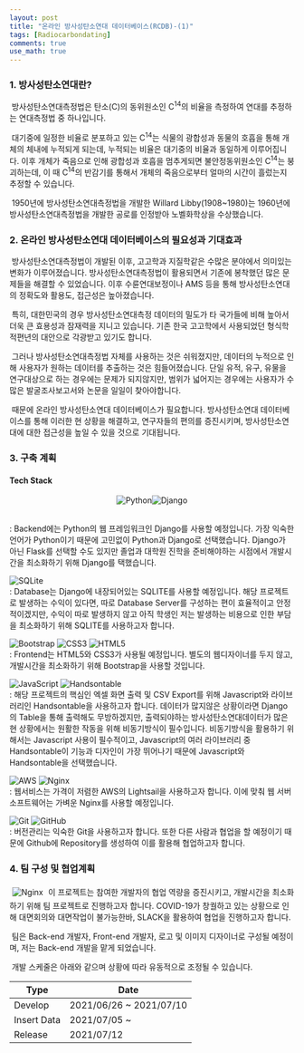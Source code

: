 ```yaml
---
layout: post
title: "온라인 방사성탄소연대 데이터베이스(RCDB)-(1)"
tags: [Radiocarbondating]
comments: true
use_math: true
---
```


### 1. 방사성탄소연대란?
​	방사성탄소연대측정법은 탄소(C)의 동위원소인 C<sup>14</sup>의 비율을 측정하여 연대를 추정하는 연대측정법 중 하나입니다.

​	대기중에 일정한 비율로 분포하고 있는 C<sup>14</sup>는 식물의 광합성과 동물의 호흡을 통해 개체의 체내에 누적되게 되는데, 누적되는 비율은 대기중의 비율과 동일하게 이루어집니다. 이후 개체가 죽음으로 인해 광합성과 호흡을 멈추게되면 불안정동위원소인 C<sup>14</sup>는 붕괴하는데, 이 때 C<sup>14</sup>의 반감기를 통해서 개체의 죽음으로부터 얼마의 시간이 흘렀는지 추정할 수 있습니다.

​	1950년에 방사성탄소연대측정법을 개발한 Willard Libby(1908~1980)는 1960년에 방사성탄소연대측정법을 개발한 공로를 인정받아 노벨화학상을 수상했습니다.

### 2. 온라인 방사성탄소연대 데이터베이스의 필요성과 기대효과
​	방사성탄소연대측정법이 개발된 이후, 고고학과 지질학같은 수많은 분야에서 의미있는 변화가 이루어졌습니다. 방사성탄소연대측정법이 활용되면서 기존에 봉착했던 많은 문제들을 해결할 수 있었습니다. 이후 수륜연대보정이나 AMS 등을 통해 방사성탄소연대의 정확도와 활용도, 접근성은 높아졌습니다.

​	특히, 대한민국의 경우 방사성탄소연대측정 데이터의 밀도가 타 국가들에 비해 높아서 더욱 큰 효용성과 잠재력을 지니고 있습니다. 기존 한국 고고학에서 사용되었던 형식학적편년의 대안으로 각광받고 있기도 합니다.

​	그러나 방사성탄소연대측정법 자체를 사용하는 것은 쉬워졌지만, 데이터의 누적으로 인해 사용자가 원하는 데이터를 추출하는 것은 힘들어졌습니다. 단일 유적, 유구, 유물을 연구대상으로 하는 경우에는 문제가 되지않지만, 범위가 넓어지는 경우에는 사용자가 수많은 발굴조사보고서와 논문을 일일이 찾아야합니다. 

​	때문에 온라인 방사성탄소연대 데이터베이스가 필요합니다. 방사성탄소연대 데이터베이스를 통해 이러한 현 상황을 해결하고, 연구자들의 편의를 증진시키며, 방사성탄소연대에 대한 접근성을 높일 수 있을 것으로 기대됩니다.

### 3. 구축 계획
#### Tech Stack

<center><img alt="Python" src="https://img.shields.io/badge/python-%2314354C.svg?style=for-the-badge&logo=python&logoColor=white"/><img alt="Django" src="https://img.shields.io/badge/django-%23092E20.svg?style=for-the-badge&logo=django&logoColor=white"/></center><br>

: Backend에는 Python의 웹 프레임워크인 Django를 사용할 예정입니다. 가장 익숙한 언어가 Python이기 때문에 고민없이 Python과 Django로 선택했습니다. Django가 아닌 Flask를 선택할 수도 있지만 졸업과 대학원 진학을 준비해야하는 시점에서 개발시간을 최소화하기 위해 Django를 택했습니다.

<img alt="SQLite" src ="https://img.shields.io/badge/sqlite-%2307405e.svg?style=for-the-badge&logo=sqlite&logoColor=white"/><br>
: Database는 Django에 내장되어있는 SQLITE를 사용할 예정입니다. 해당 프로젝트로 발생하는 수익이 있다면, 따로 Database Server를 구성하는 편이 효율적이고 안정적이겠지만, 수익이 따로 발생하지 않고 아직 학생인 저는 발생하는 비용으로 인한 부담을 최소화하기 위해 SQLITE를 사용하고자 합니다.

<img alt="Bootstrap" src="https://img.shields.io/badge/bootstrap-%23563D7C.svg?style=for-the-badge&logo=bootstrap&logoColor=white"/> <img alt="CSS3" src="https://img.shields.io/badge/css3-%231572B6.svg?style=for-the-badge&logo=css3&logoColor=white"/> <img alt="HTML5" src="https://img.shields.io/badge/html5-%23E34F26.svg?style=for-the-badge&logo=html5&logoColor=white"/><br>
: Frontend는 HTML5와 CSS3가 사용될 예정입니다. 별도의 웹디자이너를 두지 않고, 개발시간을 최소화하기 위해 Bootstrap을 사용할 것입니다.

<img alt="JavaScript" src="https://img.shields.io/badge/javascript-%23323330.svg?style=for-the-badge&logo=javascript&logoColor=%23F7DF1E"/> <img alt="Handsontable" src="https://img.shields.io/badge/Handsontable-%2343853D.svg?style=for-the-badge&logo=node-dot-js&logoColor=white"/><br>
: 해당 프로젝트의 핵심인 엑셀 화면 출력 및 CSV Export를 위해 Javascript와 라이브러리인 Handsontable을 사용하고자 합니다. 데이터가 많지않은 상황이라면 Django의 Table을 통해 출력해도 무방하겠지만, 출력되야하는 방사성탄소연대데이터가 많은 현 상황에서는 원활한 작동을 위해 비동기방식이 필수입니다. 비동기방식을 활용하기 위해서는 Javascript 사용이 필수적이고, Javascript의 여러 라이브러리 중 Handsontable이 기능과 디자인이 가장 뛰어나기 때문에 Javascript와 Handsontable을 선택했습니다.

<img alt="AWS" src="https://img.shields.io/badge/AWS-%23FF9900.svg?style=for-the-badge&logo=amazon-aws&logoColor=white"/> <img alt="Nginx" src="https://img.shields.io/badge/nginx-%23009639.svg?style=for-the-badge&logo=nginx&logoColor=white"/><br>
: 웹서비스는 가격이 저렴한 AWS의 Lightsail을 사용하고자 합니다. 이에 맞춰 웹 서버 소프트웨어는 가벼운 Nginx를 사용할 예정입니다.

<img alt="Git" src="https://img.shields.io/badge/git-%23F05033.svg?style=for-the-badge&logo=git&logoColor=white"/> <img alt="GitHub" src="https://img.shields.io/badge/github-%23121011.svg?style=for-the-badge&logo=github&logoColor=white"/><br>
: 버전관리는 익숙한 Git을 사용하고자 합니다. 또한 다른 사람과 협업을 할 예정이기 때문에 Github에 Repository를 생성하여 이를 활용해 협업하고자 합니다.

### 4. 팀 구성 및 협업계획
<img style="padding: 5px;" alt="Nginx" src="https://img.shields.io/badge/Slack-4A154B?style=for-the-badge&logo=slack&logoColor=white"/>
	이 프로젝트는 참여한 개발자의 협업 역량을 증진시키고, 개발시간을 최소화하기 위해 팀 프로젝트로 진행하고자 합니다. COVID-19가 창궐하고 있는 상황으로 인해 대면회의와 대면작업이 불가능한바, SLACK을 활용하여 협업을 진행하고자 합니다.

​	팀은 Back-end 개발자, Front-end 개발자, 로고 및 이미지 디자이너로 구성될 예정이며, 저는 Back-end 개발을 맡게 되었습니다.

​	개발 스케줄은 아래와 같으며 상황에 따라 유동적으로 조정될 수 있습니다.

| Type        | Date                    |
| ----------- | ----------------------- |
| Develop     | 2021/06/26 ~ 2021/07/10 |
| Insert Data | 2021/07/05 ~            |
| Release     | 2021/07/12              |


<br>

